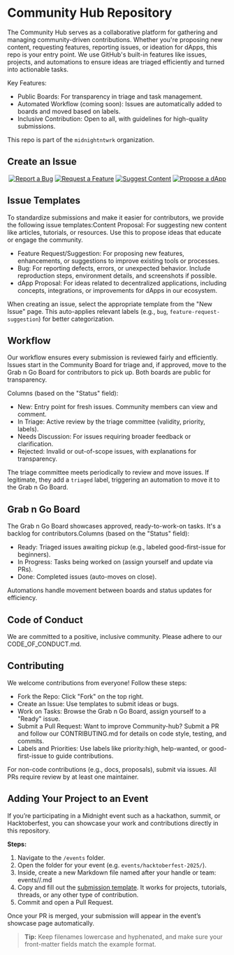 # Community Hub Repository

The Community Hub serves as a collaborative platform for gathering and managing community-driven contributions. Whether you're proposing new content, requesting features, reporting issues, or ideation for dApps, this repo is your entry point. We use GitHub's built-in features like issues, projects, and automations to ensure ideas are triaged efficiently and turned into actionable tasks.

Key Features:

- Public Boards: For transparency in triage and task management.
- Automated Workflow (coming soon): Issues are automatically added to boards and moved based on labels.
- Inclusive Contribution: Open to all, with guidelines for high-quality submissions.

This repo is part of the `midnightntwrk` organization.

## Create an Issue 

<div align="center">

[![Report a Bug](https://img.shields.io/badge/Report_a_Bug-d73a4a?style=for-the-badge&logo=openbugbounty&logoColor=white)](https://github.com/midnightntwrk/Community-Hub/issues/new?template=bug.yml)
[![Request a Feature](https://img.shields.io/badge/Request_a_Feature-58a6ff?style=for-the-badge&logo=nebula&logoColor=white)](https://github.com/midnightntwrk/Community-Hub/issues/new?template=feature-request-suggestion.yml)
[![Suggest Content](https://img.shields.io/badge/Suggest_Content-3fb950?style=for-the-badge&logo=readme&logoColor=white)](https://github.com/midnightntwrk/Community-Hub/issues/new?template=content-proposal.yml)
[![Propose a dApp](https://img.shields.io/badge/Propose_a_dApp-9e7ce3?style=for-the-badge&logo=createreactapp&logoColor=white)](https://github.com/midnightntwrk/Community-Hub/issues/new?template=dapp-proposal.yml)

</div>

## Issue Templates

To standardize submissions and make it easier for contributors, we provide the following issue templates:Content Proposal: For suggesting new content like articles, tutorials, or resources. Use this to propose ideas that educate or engage the community.

- Feature Request/Suggestion: For proposing new features, enhancements, or suggestions to improve existing tools or processes.
- Bug: For reporting defects, errors, or unexpected behavior. Include reproduction steps, environment details, and screenshots if possible.
- dApp Proposal: For ideas related to decentralized applications, including concepts, integrations, or improvements for dApps in our ecosystem.

When creating an issue, select the appropriate template from the "New Issue" page. This auto-applies relevant labels (e.g., `bug`, `feature-request-suggestion`) for better categorization.

## Workflow

Our workflow ensures every submission is reviewed fairly and efficiently. Issues start in the Community Board for triage and, if approved, move to the Grab n Go Board for contributors to pick up. Both boards are public for transparency.

Columns (based on the "Status" field):

- New: Entry point for fresh issues. Community members can view and comment.
- In Triage: Active review by the triage committee (validity, priority, labels).
- Needs Discussion: For issues requiring broader feedback or clarification.
- Rejected: Invalid or out-of-scope issues, with explanations for transparency.

The triage committee meets periodically to review and move issues. If legitimate, they add a `triaged` label, triggering an automation to move it to the Grab n Go Board.

## Grab n Go Board

The Grab n Go Board showcases approved, ready-to-work-on tasks. It's a backlog for contributors.Columns (based on the "Status" field):
- Ready: Triaged issues awaiting pickup (e.g., labeled good-first-issue for beginners).
- In Progress: Tasks being worked on (assign yourself and update via PRs).
- Done: Completed issues (auto-moves on close).

Automations handle movement between boards and status updates for efficiency.

## Code of Conduct

We are committed to a positive, inclusive community. Please adhere to our CODE_OF_CONDUCT.md.

## Contributing

We welcome contributions from everyone! Follow these steps:

- Fork the Repo: Click "Fork" on the top right.
- Create an Issue: Use templates to submit ideas or bugs.
- Work on Tasks: Browse the Grab n Go Board, assign yourself to a "Ready" issue.
- Submit a Pull Request: Want to improve Community-hub? Submit a PR and follow our CONTRIBUTING.md for details on code style, testing, and commits.
- Labels and Priorities: Use labels like priority:high, help-wanted, or good-first-issue to guide contributions.

For non-code contributions (e.g., docs, proposals), submit via issues. All PRs require review by at least one maintainer.

## Adding Your Project to an Event

  If you’re participating in a Midnight event such as a hackathon, summit, or Hacktoberfest, you can showcase your work and contributions directly in this repository.

  **Steps:**

  1. Navigate to the `/events` folder.  
  2. Open the folder for your event (e.g. `events/hacktoberfest-2025/`).  
  3. Inside, create a new Markdown file named after your handle or team: events/<event-slug>/<your-handle-or-team-slug>.md
  4. Copy and fill out the [submission template](./events/README.md). It works for projects, tutorials, threads, or any other type of contribution.  
  5. Commit and open a Pull Request.

  Once your PR is merged, your submission will appear in the event’s showcase page automatically.

> **Tip:** Keep filenames lowercase and hyphenated, and make sure your front-matter fields match the example format.  
